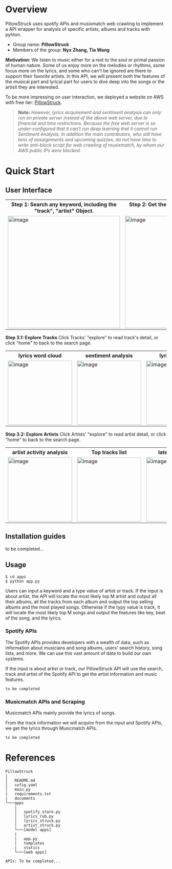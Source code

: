 
# Overview

PillowStruck uses spotify APIs and musixmatch web crawling to implement a API wrapper for analysis of specific artists, albums and tracks with pyhton.
- Group name: **PillowStruck**
- Members of the group: **Nyx Zhang, Tia Wang**  

**Motivation:** We listen to music either for a rest to the soul or primal passion of human nature. Some of us enjoy more on the melodies or rhythms, some focus more on the lyrics, and some who can't be ignored are there to support their favorite artists. In this API, we will present both the features of the musical part and lyrical part for users to dive deep into the songs or the artisit they are interested.

To be more impressing on user interaction, we deployed a website on AWS with free tier: [PillowStruck](http://13.56.81.102:8080/).  

> **Note:** *However, lyrics acquirement and sentiment analysis can only run on private server instead of the above web server, due to financial and time restrictions. Because the free web server is so under-configured that it can't run deep learning that it cannot run Sentiment Analysis. In addition the main contributors, who still have tons of assaignments and upcoming quizzes, do not have time to write anti-block script for web crawling of musixmatch, by whom our AWS public IPs were blocked.*

# Quick Start

## User Interface
<table>
<tr><th>Step 1: Search any keyword, including the "track", "artist" Object. </th> <th>Step 2: Get the results contain tracks and artists list.</th>

</tr>
<tr>
<td><img width="350" alt="image" src="https://user-images.githubusercontent.com/43694291/216788363-defccfbb-1a9f-4d71-a86d-7ec73a55e600.png">   </td>
<td><img width="350" alt="image" src="https://user-images.githubusercontent.com/43694291/216788454-f9506c73-f65f-4935-8490-7be47ae9f9eb.png">  </td>
</tr>
</table>

**Step 3.1: Explore Tracks** Click Tracks' "explore" to read track's detail, or click "home" to back to the search page. 

<table>
<tr><th>lyrics word cloud </th><th>sentiment analysis</th><th>lyrics txt detail</th></tr>
   <tr>
      <td rowspan="11">  
         <img width="200" alt="image" src="https://user-images.githubusercontent.com/43694291/216788712-2865711e-697b-4e98-97e0-0f394f083157.png">     
      </td>
      <td rowspan="11">  
         <img width="200" alt="image" src="https://user-images.githubusercontent.com/43694291/216788726-4a1272fb-e26c-4fa2-bb47-ae76515223a1.png">      
      </td>
      <td>
         <img width="200" alt="image" src="https://user-images.githubusercontent.com/43694291/216788565-70abbff6-892c-4e9f-9d28-5297cf1d9158.png"> 
      </td>
   </tr>
 </table>

**Step 3.2: Explore Artists** Click Artists' "explore" to read artist detail, or click "home" to back to the search page. 
<table>
<tr><th>artist activity analysis </th><th>Top tracks list</th><th>latest album list</th></tr>
   <tr>
      <td rowspan="11">  
         <img width="200" alt="image" src="https://user-images.githubusercontent.com/43694291/216788666-0fed05a5-3165-459a-bd9a-2a0a341ad461.png">  
      </td>
      <td rowspan="11">  
         <img width="200" alt="image" src="https://user-images.githubusercontent.com/43694291/216788686-3ce4a52f-19f7-445c-930c-61b05a0a7bc5.png">    
      </td>
      <td>
         <img width="200" alt="image" src="https://user-images.githubusercontent.com/43694291/216788705-4946936d-0a6d-47ac-8af0-9ae10fa5d428.png">
      </td>
   </tr>
 </table>

## Installation guides
to be completed...
 
## Usage

```
$ cd apps
$ python app.py
```

Users can input a keyword and a type value of artist or track. If the input is about artist, the API will locate the most likely top M artist and output all their albums, all the tracks from each album and output the top selling albums and the most played songs. Otherwise if the typy value is track, it will locate the most likely top M songs and output the features like key, beat of the song, and the lyrics.

### Spotify APIs   
The Spotify APIs provides developers with a wealth of data, such as information about musicians and song albums, users' search history, song lists, and more. We can use this vast amount of data to build our own systems.

If the input is about artist or track, our PillowStruck API will use the search, track and artist of the Spotify API to get the artist information and music features.  
```
to be completed
```

### Musicmatch APIs and Scraping  
Musicmatch APIs mainly provide the lyrics of songs.

From the track information we will acquire from the input and Spotify APIs, we get the lyrics through Musicmatch APIs.
```
to be completed
```


# References
```
PillowStruck
|
│   README.md
│   cofig.yaml
│   main.py
|   requirements.txt
|   documents
└───apps
    │
    │   spotify_stare.py
    │   lyrics_rub.py
    │   lyrics_struck.py
    │   artist_struck.py
    └───[model apps]
    |
    |   app.py
    |   templates
    |   statics
    └───[web apps]
```
```
APIs: To be completed...
```
